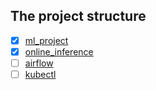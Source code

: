 ## The project structure
- [X] [ml_project](https://github.com/made-ml-in-prod-2022/rinat/tree/main/ml_project)
- [X] [online_inference](https://github.com/made-ml-in-prod-2022/rinat/tree/main/online_inference)
- [ ] [airflow](https://github.com/made-ml-in-prod-2022/rinat/tree/main/airflow)
- [ ] [kubectl](https://github.com/made-ml-in-prod-2022/rinat/tree/main/kubectl)

